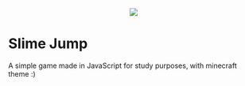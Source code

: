 <div align="center">
  <img src="https://user-images.githubusercontent.com/62410044/91373511-f1029d80-e7ec-11ea-9c35-e7c96331925b.gif">
</div>

# Slime Jump
A simple game made in JavaScript for study purposes, with minecraft theme :)
